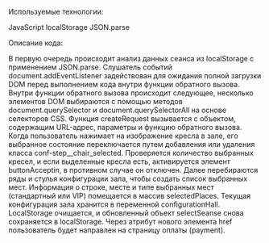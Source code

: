   Используемые технологии:

JavaScript
localStorage
JSON.parse
 
   Описание кода:
 
 В первую очередь  происходит анализ данных сеанса из localStorage с применением  JSON.parse.  Слушатель событий document.addEventListener задействован для ожидания полной загрузки DOM перед выполнением кода внутри функции обратного вызова. Внутри функции обратного вызова происходит следующее, несколько элементов DOM выбираются с помощью методов document.querySelector и document.querySelectorAll на основе селекторов CSS. Функция createRequest вызывается с объектом, содержащим URL-адрес, параметры и функцию обратного вызова. Когда пользователь нажимает на изображение кресла в зале, его выбранное состояние переключается путем добавления или удаления класса conf-step__chair_selected. Проверяется количество выбранных кресел, и если выделенные кресла есть, активируется элемент buttonAcceptin, в противном случае он отключен. Далее перебираются ряды и стулья конфигурации зала, чтобы создать список выбранных мест. Информация о строке, месте и типе выбранных мест (стандартный или VIP) помещается в массив selectedPlaces. Текущая конфигурация зала хранится в переменной configurationHall. LocalStorage очищается, и обновленный объект selectSeanse снова сохраняется в localStorage. Через атрибут нового элемента href пользователь будет направлен на страницу оплаты (payment). 